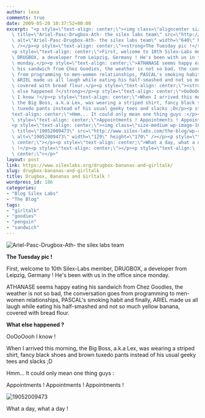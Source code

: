 ```yaml
---
author: lexa
comments: true
date: 2009-05-20 10:37:52+00:00
excerpt: "<p style=\"text-align: center;\"><img class=\"aligncenter size-full wp-image-187\"\
  \ title=\"Ariel-Pasc-Drugbox-Ath- the silex labs team\" src=\"http://www.silex-labs.com/the-blog/wp-content/uploads/2009/05/ariel-pasc-drugbox-ath-silex.png\"\
  \ alt=\"Ariel-Pasc-Drugbox-Ath- the silex labs team\" width=\"640\" height=\"475\"\
  \ /></p><p style=\"text-align: center;\"><strong>The Tuesday pic !</strong></p>\
  <p style=\"text-align: center;\">First, welcome to 10th Silex-Labs member,\
  \ DRUGBOX, a developer from Leipzig, Germany ! He's been with us in the office since\
  \ monday.</p><p style=\"text-align: center;\">ATHANASE seems happy eating\
  \ his sandwich from Chez Goodies, the weather is not so bad, the conversation goes\
  \ from programming to men-women relationships, PASCAL's smoking habit and finally,\
  \ ARIEL made us all laugh while eating his half-smashed and not so much yellow banana,\
  \ covered with bread flour.</p><p style=\"text-align: center;\"><strong>What\
  \ else happened ?</strong></p><p style=\"text-align: center;\">OoOoOooh\
  \ I know !</p><p style=\"text-align: center;\">When I arrived this morning,\
  \ the Big Boss, a.k.a Lex, was wearing a striped shirt, fancy black shoes and brown\
  \ tuxedo pants instead of his usual geeky tees and slacks ;D</p><p style=\"\
  text-align: center;\">Hmm... It could only mean one thing guys :</p><p\
  \ style=\"text-align: center;\">Appointments ! Appointments ! Appointments !</p>\
  <p style=\"text-align: center;\"><img class=\"size-medium wp-image-188 alignnone\"\
  \ title=\"19052009473\" src=\"http://www.silex-labs.com/the-blog/wp-content/uploads/2009/05/19052009473-225x300.jpg\"\
  \ alt=\"19052009473\" width=\"129\" height=\"170\" /></p><p style=\"text-align:\
  \ center;\"></p><p style=\"text-align: center;\">What a day, what a day\
  \ !</p><p style=\"text-align: center;\"></p><p style=\"text-align:\
  \ center;\"></p>"
layout: post
link: https://www.silexlabs.org/drugbox-bananas-and-girltalk/
slug: drugbox-bananas-and-girltalk
title: Drugbox, Bananas and Girltalk !
wordpress_id: 186
categories:
- "Blog Silex Labs"
- "The Blog"
tags:
- "girltalk"
- "goodies"
- "penguin"
- "sandwich"
---
```


![Ariel-Pasc-Drugbox-Ath- the silex labs team](http://www.silex-labs.com/the-blog/wp-content/uploads/2009/05/ariel-pasc-drugbox-ath-silex.png)




**The Tuesday pic !**




First, welcome to 10th Silex-Labs member, DRUGBOX, a developer from Leipzig, Germany ! He's been with us in the office since monday.




ATHANASE seems happy eating his sandwich from Chez Goodies, the weather is not so bad, the conversation goes from programming to men-women relationships, PASCAL's smoking habit and finally, ARIEL made us all laugh while eating his half-smashed and not so much yellow banana, covered with bread flour.




**What else happened ?**




OoOoOooh I know !




When I arrived this morning, the Big Boss, a.k.a Lex, was wearing a striped shirt, fancy black shoes and brown tuxedo pants instead of his usual geeky tees and slacks ;D




Hmm... It could only mean one thing guys :




Appointments ! Appointments ! Appointments !




![19052009473](http://www.silex-labs.com/the-blog/wp-content/uploads/2009/05/19052009473-225x300.jpg)







What a day, what a day !






